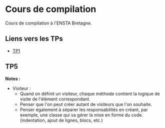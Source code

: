 # Cours de compilation

Cours de compilation à l'ENSTA Bretagne.

## Liens vers les TPs

- [TP1](TP1/README.md)

## TP5

**Notes :**

- Visiteur :
  - Quand on définit un visiteur, chaque méthode contient la logique de visite de l'élément correspondant.
  - Penser que l'on peut créer autant de visiteurs que l'on souhaite.
  - Penser également à séparer les responsabilités en créant, par exemple, une classe qui va gérer la mise en forme du code. (indentation, ajout de lignes, blocs, etc.)
